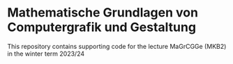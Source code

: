 # Mathematische Grundlagen von Computergrafik und Gestaltung
This repository contains supporting code for the lecture MaGrCGGe (MKB2) in the winter term 2023/24

